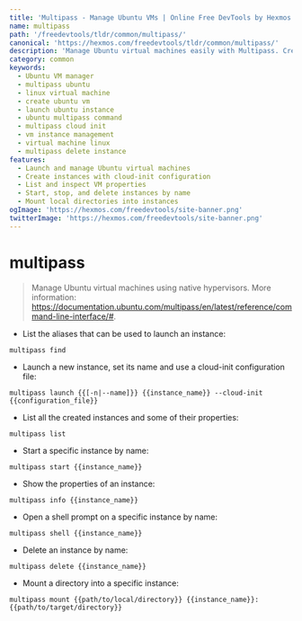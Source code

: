 ```yaml
---
title: 'Multipass - Manage Ubuntu VMs | Online Free DevTools by Hexmos'
name: multipass
path: '/freedevtools/tldr/common/multipass/'
canonical: 'https://hexmos.com/freedevtools/tldr/common/multipass/'
description: 'Manage Ubuntu virtual machines easily with Multipass. Create, start, and delete VMs on your local machine using native hypervisors. Free online tool, no registration required.'
category: common
keywords:
  - Ubuntu VM manager
  - multipass ubuntu
  - linux virtual machine
  - create ubuntu vm
  - launch ubuntu instance
  - ubuntu multipass command
  - multipass cloud init
  - vm instance management
  - virtual machine linux
  - multipass delete instance
features:
  - Launch and manage Ubuntu virtual machines
  - Create instances with cloud-init configuration
  - List and inspect VM properties
  - Start, stop, and delete instances by name
  - Mount local directories into instances
ogImage: 'https://hexmos.com/freedevtools/site-banner.png'
twitterImage: 'https://hexmos.com/freedevtools/site-banner.png'
---
```


# multipass

> Manage Ubuntu virtual machines using native hypervisors.
> More information: <https://documentation.ubuntu.com/multipass/en/latest/reference/command-line-interface/#>.

- List the aliases that can be used to launch an instance:

`multipass find`

- Launch a new instance, set its name and use a cloud-init configuration file:

`multipass launch {{[-n|--name]}} {{instance_name}} --cloud-init {{configuration_file}}`

- List all the created instances and some of their properties:

`multipass list`

- Start a specific instance by name:

`multipass start {{instance_name}}`

- Show the properties of an instance:

`multipass info {{instance_name}}`

- Open a shell prompt on a specific instance by name:

`multipass shell {{instance_name}}`

- Delete an instance by name:

`multipass delete {{instance_name}}`

- Mount a directory into a specific instance:

`multipass mount {{path/to/local/directory}} {{instance_name}}:{{path/to/target/directory}}`
